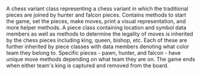 A chess variant class representing a chess variant in which
the traditional pieces are joined by hunter and falcon pieces.
Contains methods to start the game, set the pieces, make
moves, print a visual representation, and more helper methods.
A piece class containing location and symbol data members
as well as methods to determine the legality of moves is
inherited by the chess pieces including king, queen, bishop, etc.
Each of these are further inherited by piece classes with data
members denoting what color team they belong to. Specific pieces -
pawn, hunter, and falcon - have unique move methods depending
on what team they are on. The game ends when either team's king is
captured and removed from the board.
